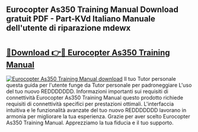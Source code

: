 ## Eurocopter As350 Training Manual Download gratuit PDF - Part-KVd Italiano Manuale dell'utente di riparazione mdewx

# <h2><a href="http://df9o5z.blite.top/?on=Eurocopter+As350+Training+Manual">🔗Download 👉🔴 Eurocopter As350 Training Manual</a></h2>

[![Eurocopter As350 Training Manual download](https://i.imgur.com/lujVjoI.png)](http://df9o5z.blite.top/?on=Eurocopter+As350+Training+Manual)
Il tuo Tutor personale questa guida per l'utente funge da Tutor personale per padroneggiare L'uso del tuo nuovo REDDDDDDD. Informazioni importanti sui requisiti di connettività Eurocopter As350 Training Manual questo prodotto richiede requisiti di connettività specifici per prestazioni ottimali. L'interfaccia intuitiva e le funzionalità avanzate del tuo nuovo REDDDDDDD lavorano in armonia per migliorare la tua esperienza. Grazie per aver scelto Eurocopter As350 Training Manual. Apprezziamo la tua fiducia e il tuo supporto.
